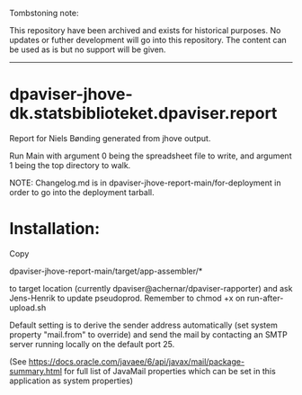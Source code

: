 Tombstoning note:

This repository have been archived and exists for historical purposes. 
No updates or futher development will go into this repository. The content can be used as is but no support will be given. 

---


# dpaviser-jhove-dk.statsbiblioteket.dpaviser.report
Report for Niels Bønding generated from jhove output.

Run Main with argument 0 being the spreadsheet file to write, and argument 1 being
the top directory to walk.

NOTE:  Changelog.md is in dpaviser-jhove-report-main/for-deployment in order to go into
the deployment tarball.

# Installation:

Copy

   dpaviser-jhove-report-main/target/app-assembler/*

to target location (currently dpaviser@achernar/dpaviser-rapporter) and ask
Jens-Henrik to update pseudoprod.  Remember to chmod +x on run-after-upload.sh

Default setting is to derive the sender address automatically (set system property
"mail.from" to override) and send the mail by contacting an SMTP server running locally
on the default port 25.

(See https://docs.oracle.com/javaee/6/api/javax/mail/package-summary.html for full list
of JavaMail properties which can be set in this application as system properties)
